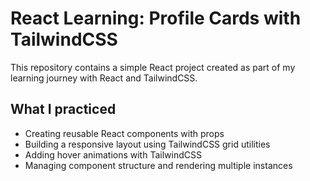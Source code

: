 # React Learning: Profile Cards with TailwindCSS

This repository contains a simple React project created as part of my learning journey with React and TailwindCSS.

## What I practiced
- Creating reusable React components with props
- Building a responsive layout using TailwindCSS grid utilities
- Adding hover animations with TailwindCSS
- Managing component structure and rendering multiple instances


